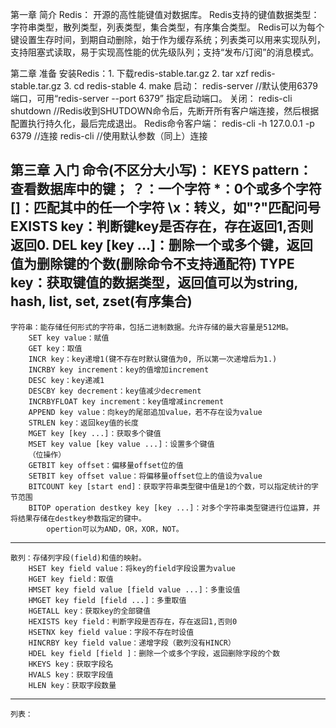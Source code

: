 第一章 简介
    Redis： 开源的高性能键值对数据库。
    Redis支持的键值数据类型：字符串类型，散列类型，列表类型，集合类型，有序集合类型。
    Redis可以为每个键设置生存时间，到期自动删除，始于作为缓存系统；列表类可以用来实现队列，支持阻塞式读取，易于实现高性能的优先级队列；支持“发布/订阅”的消息模式。

第二章 准备
    安装Redis：1. 下载redis-stable.tar.gz
        2. tar xzf redis-stable.tar.gz
        3. cd redis-stable
        4. make
    启动： redis-server  //默认使用6379端口，可用“redis-server --port 6379” 指定启动端口。
    关闭： redis-cli shutdown   //Redis收到SHUTDOWN命令后，先断开所有客户端连接，然后根据配置执行持久化，最后完成退出。
    Redis命令客户端： redis-cli -h 127.0.0.1 -p 6379   //连接
        redis-cli   //使用默认参数（同上）连接
    	
第三章 入门
	命令(不区分大小写)：
		KEYS pattern： 查看数据库中的键；
			？：一个字符
			*：0个或多个字符
			[]：匹配其中的任一个字符
			\x：转义，如"\?"匹配问号
		EXISTS key：判断键key是否存在，存在返回1,否则返回0.
		DEL key [key ...]：删除一个或多个键，返回值为删除键的个数(删除命令不支持通配符)
		TYPE key：获取键值的数据类型，返回值可以为string, hash, list, set, zset(有序集合)
----------------------------------------------------------------------------------------------------------
	字符串：能存储任何形式的字符串，包括二进制数据。允许存储的最大容量是512MB。
		SET key value：赋值
		GET key：取值
		INCR key：key递增1(键不存在时默认键值为0, 所以第一次递增后为1.)
		INCRBY key increment：key的值增加increment
		DESC key：key递减1
		DESCBY key decrement：key值减少decrement
		INCRBYFLOAT key increment：key值增减increment
		APPEND key value：向key的尾部追加value，若不存在设为value
		STRLEN key：返回key值的长度
		MGET key [key ...]：获取多个键值
		MSET key value [key value ...]：设置多个键值
		（位操作）
		GETBIT key offset：偏移量offset位的值
		SETBIT key offset value：将偏移量offset位上的值设为value
		BITCOUNT key [start end]：获取字符串类型键中值是1的个数，可以指定统计的字节范围
		BITOP operation destkey key [key ...]：对多个字符串类型键进行位运算，并将结果存储在destkey参数指定的键中。
			opertion可以为AND，OR，XOR，NOT。
----------------------------------------------------------------------------------------------------------
	散列：存储列字段(field)和值的映射。
		HSET key field value：将key的field字段设置为value
		HGET key field：取值
		HMSET key field value [field value ...]：多重设值
		HMGET key field [field ...]：多重取值
		HGETALL key：获取key的全部键值
		HEXISTS key field：判断字段是否存在，存在返回1,否则0
		HSETNX key field value：字段不存在时设值
		HINCRBY key field value：递增字段（散列没有HINCR）
		HDEL key field [field ]：删除一个或多个字段，返回删除字段的个数
		HKEYS key：获取字段名
		HVALS key：获取字段值
		HLEN key：获取字段数量
----------------------------------------------------------------------------------------------------------
	列表：
		
		
	
	
	
	
	
	
	
	
	
	
	
	
	
	
	
	
	
	
	
	
	
	
	
	
	
	
